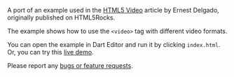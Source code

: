 A port of an example used in the
[HTML5 Video](http://www.html5rocks.com/en/tutorials/video/basics/)
article by Ernest Delgado, originally published on HTML5Rocks.

The example shows how to use the `<video>` tag with different video formats.

You can open the example in Dart Editor and run it by clicking `index.html`.
Or, you can try this
[live demo](http://www.dartlang.org/samples/video/).

Please report any [bugs or feature requests](http://dartbug.com/new).
